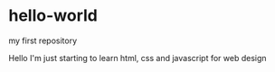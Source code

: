 # hello-world
my first repository

Hello
I'm just starting to learn html, css and javascript for web design
